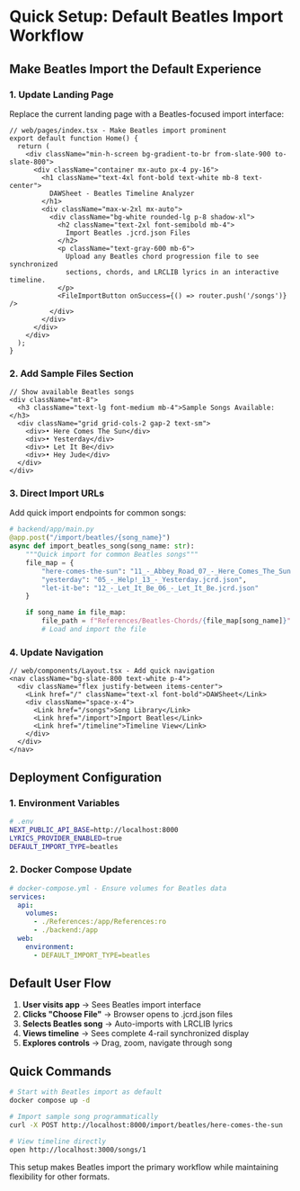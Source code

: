 # Quick Setup: Default Beatles Import Workflow

## Make Beatles Import the Default Experience

### 1. Update Landing Page

Replace the current landing page with a Beatles-focused import interface:

```tsx
// web/pages/index.tsx - Make Beatles import prominent
export default function Home() {
  return (
    <div className="min-h-screen bg-gradient-to-br from-slate-900 to-slate-800">
      <div className="container mx-auto px-4 py-16">
        <h1 className="text-4xl font-bold text-white mb-8 text-center">
          DAWSheet - Beatles Timeline Analyzer
        </h1>
        <div className="max-w-2xl mx-auto">
          <div className="bg-white rounded-lg p-8 shadow-xl">
            <h2 className="text-2xl font-semibold mb-4">
              Import Beatles .jcrd.json Files
            </h2>
            <p className="text-gray-600 mb-6">
              Upload any Beatles chord progression file to see synchronized
              sections, chords, and LRCLIB lyrics in an interactive timeline.
            </p>
            <FileImportButton onSuccess={() => router.push('/songs')} />
          </div>
        </div>
      </div>
    </div>
  );
}
```

### 2. Add Sample Files Section

```tsx
// Show available Beatles songs
<div className="mt-8">
  <h3 className="text-lg font-medium mb-4">Sample Songs Available:</h3>
  <div className="grid grid-cols-2 gap-2 text-sm">
    <div>• Here Comes The Sun</div>
    <div>• Yesterday</div>
    <div>• Let It Be</div>
    <div>• Hey Jude</div>
  </div>
</div>
```

### 3. Direct Import URLs

Add quick import endpoints for common songs:

```python
# backend/app/main.py
@app.post("/import/beatles/{song_name}")
async def import_beatles_song(song_name: str):
    """Quick import for common Beatles songs"""
    file_map = {
        "here-comes-the-sun": "11_-_Abbey_Road_07_-_Here_Comes_The_Sun.jcrd.json",
        "yesterday": "05_-_Help!_13_-_Yesterday.jcrd.json",
        "let-it-be": "12_-_Let_It_Be_06_-_Let_It_Be.jcrd.json"
    }

    if song_name in file_map:
        file_path = f"References/Beatles-Chords/{file_map[song_name]}"
        # Load and import the file
```

### 4. Update Navigation

```tsx
// web/components/Layout.tsx - Add quick navigation
<nav className="bg-slate-800 text-white p-4">
  <div className="flex justify-between items-center">
    <Link href="/" className="text-xl font-bold">DAWSheet</Link>
    <div className="space-x-4">
      <Link href="/songs">Song Library</Link>
      <Link href="/import">Import Beatles</Link>
      <Link href="/timeline">Timeline View</Link>
    </div>
  </div>
</nav>
```

## Deployment Configuration

### 1. Environment Variables

```bash
# .env
NEXT_PUBLIC_API_BASE=http://localhost:8000
LYRICS_PROVIDER_ENABLED=true
DEFAULT_IMPORT_TYPE=beatles
```

### 2. Docker Compose Update

```yaml
# docker-compose.yml - Ensure volumes for Beatles data
services:
  api:
    volumes:
      - ./References:/app/References:ro
      - ./backend:/app
  web:
    environment:
      - DEFAULT_IMPORT_TYPE=beatles
```

## Default User Flow

1. **User visits app** → Sees Beatles import interface
2. **Clicks "Choose File"** → Browser opens to .jcrd.json files
3. **Selects Beatles song** → Auto-imports with LRCLIB lyrics
4. **Views timeline** → Sees complete 4-rail synchronized display
5. **Explores controls** → Drag, zoom, navigate through song

## Quick Commands

```bash
# Start with Beatles import as default
docker compose up -d

# Import sample song programmatically
curl -X POST http://localhost:8000/import/beatles/here-comes-the-sun

# View timeline directly
open http://localhost:3000/songs/1
```

This setup makes Beatles import the primary workflow while maintaining flexibility for other formats.
